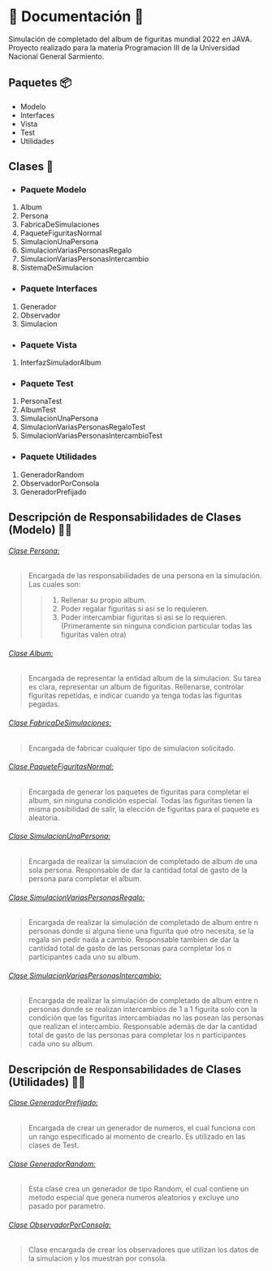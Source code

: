 # 📜 Documentación 📜

Simulación de completado del album de figuritas mundial 2022 en JAVA. Proyecto realizado para la materia Programacion III de la Universidad Nacional General Sarmiento.

## Paquetes 📦

- Modelo
- Interfaces
- Vista
- Test
- Utilidades

## Clases 📃

- ### Paquete Modelo

1. Album
2. Persona
3. FabricaDeSimulaciones
4. PaqueteFiguritasNormal
5. SimulacionUnaPersona
6. SimulacionVariasPersonasRegalo
7. SimulacionVariasPersonasIntercambio
8. SistemaDeSimulacion

- ### Paquete Interfaces

1. Generador
2. Observador
3. Simulacion

- ### Paquete Vista

1. InterfazSimuladorAlbum

- ### Paquete Test

1. PersonaTest
2. AlbumTest
3. SimulacionUnaPersona
4. SimulacionVariasPersonasRegaloTest
5. SimulacionVariasPersonasIntercambioTest

- ### Paquete Utilidades

1. GeneradorRandom
2. ObservadorPorConsola
3. GeneradorPrefijado

## Descripción de Responsabilidades de Clases (Modelo) ✍🏻

###### <u>Clase <i>Persona</i>:</u>

>Encargada de las responsabilidades de una persona en la simulación. Las cuales son:
>
  >> 1. Rellenar su propio album.
  >> 2. Poder regalar figuritas si asi se lo requieren.
  >> 3. Poder intercambiar figuritas si asi se lo requieren. (Primeramente sin ninguna condicion particular todas las figuritas valen otra)

###### <u>Clase <i>Album</i>:</u>

>	Encargada de representar la entidad album de la simulacion. Su tarea es clara, representar un album de figuritas. Rellenarse, controlar figuritas repetidas, e indicar cuando ya tenga todas las figuritas pegadas.

###### <u>Clase <i>FabricaDeSimulaciones</i>:</u>

>	Encargada de fabricar cualquier tipo de simulacion solicitado.

###### <u>Clase <i>PaqueteFiguritasNormal</i>:</u>

>	Encargada de generar los paquetes de figuritas para completar el album, sin ninguna condición especial. Todas las figuritas tienen la misma posibilidad de salir, la elección de figuritas para el paquete es aleatoria.

###### <u>Clase <i>SimulacionUnaPersona</i>:</u>

>	Encargada de realizar la simulacion de completado de album de una sola persona. Responsable de dar la cantidad total de gasto de la persona para completar el album.

###### <u>Clase <i>SimulacionVariasPersonasRegalo</i>:</u>

>	Encargada de realizar la simulación de completado de album entre n personas donde si alguna tiene una figurita que otro necesita, se la regala sin pedir nada a cambio. 
>	Responsable tambien de dar la cantidad total de gasto de las personas para completar los n participantes cada uno su album.

###### <u>Clase <i>SimulacionVariasPersonasIntercambio</i>:</u>

>	Encargada de realizar la simulación de completado de album entre n personas donde se realizan intercambios de 1 a 1 figurita solo con la condición que las figuritas intercambiadas no las posean las personas que realizan el intercambio. 
>	Responsable además de dar la cantidad total de gasto de las personas para completar los n participantes cada uno su album.

## Descripción de Responsabilidades de Clases (Utilidades) ✍🏻

###### <u>Clase <i>GeneradorPrefijado</i>:</u>

> Encargada de crear un generador de numeros, el cual funciona con un rango especificado al momento de crearlo. Es utilizado en las clases de Test.

###### <u>Clase <i>GeneradorRandom</i>:</u>

> Esta clase crea un generador de tipo Random, el cual contiene un metodo especial que genera numeros aleatorios y excluye uno pasado por parametro.

###### <u>Clase <i>ObservadorPorConsola</i>:</u>

> Clase encargada de crear los observadores que utilizan los datos de la simulacion y los muestran por consola. 

